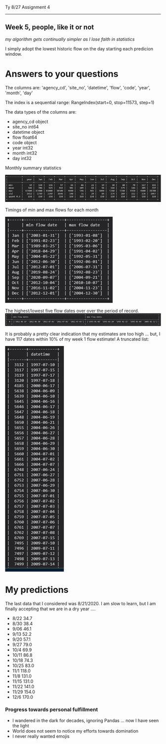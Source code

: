 Ty   8/27   Assignment 4

---------
## Week 5, people, like it or not

*my algorithm gets continually simpler as I lose faith in statistics*

I simply adopt the lowest historic flow on the day starting each predicion window.  

# Answers to your questions

The columns are:  'agency_cd', 'site_no', 'datetime', 'flow', 'code', 'year', 'month', 'day'

The index is a sequential range: RangeIndex(start=0, stop=11573, step=1)

The data types of the columns are:
- agency_cd     object
- site_no        int64
- datetime      object
- flow         float64
- code          object
- year           int32
- month          int32
- day            int32

Monthly summary statistics

![](assets/ferre_week5-f2642e1b.png)

Timings of min and max flows for each month

![](assets/ferre_week5-c6fa0155.JPG)

The highest/lowest five flow dates over over the period of record.
![](assets/ferre_week5-ae0876ae.JPG)

It is probably a pretty clear indication that my estimates are too high ... but, I have 117 dates within 10% of my week 1 flow estimate!  A truncated list:

![](assets/ferre_week5-7e70ae3a.JPG)
# My predictions

The last data that I considered was 8/21/2020.  I am slow to learn, but I am finally accepting that we are in a dry year ....

- 8/22	34.7
- 8/30	38.4
- 9/06	46.1
- 9/13	52.2
- 9/20	57.1
- 9/27	79.0
- 10/4	69.9
- 10/11	86.8
- 10/18	74.3
- 10/25	83.0
- 11/1	118.0
- 11/8	131.0
- 11/15	131.0
- 11/22	141.0
- 11/29	154.0
- 12/6	170.0







### Progress towards personal fulfillment

- I wandered in the dark for decades, ignoring Pandas ... now I have seen the light
- World does not seem to notice my efforts towards domination
- I never really wanted emojis
